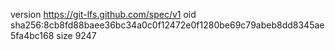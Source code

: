 version https://git-lfs.github.com/spec/v1
oid sha256:8cb8fd88baee36bc34a0c0f12472e0f1280be69c79abeb8dd8345ae5fa4bc168
size 9247
